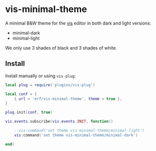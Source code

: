 # vis-minimal-theme

A minimal B&W theme for the [vis](https://github.com/martanne/vis) editor in both dark and light versions:

- minimal-dark
- minimal-light

We only use 3 shades of black and 3 shades of white.

## Install

Install manually or using `vis-plug`:

```Lua
local plug = require('plugins/vis-plug')

local conf = {
	{ url = 'erf/vis-minimal-theme', theme = true },
}

plug.init(conf, true)

vis.events.subscribe(vis.events.INIT, function()

	--vis:command('set theme vis-minimal-theme/minimal-light')
	vis:command('set theme vis-minimal-theme/minimal-dark')

end)

```
